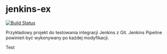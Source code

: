 # jenkins-ex
[![Build Status](http://labpsrv-00.northeurope.cloudapp.azure.com:8080/buildStatus/icon?job=jenkins-webhook)](http://labpsrv-00.northeurope.cloudapp.azure.com:8080/job/jenkins-webhook/)

Przykładowy projekt do testowania integracji Jenkins z Git.
Jenkins Pipeline powinień być wykonywany po każdej modyfikacji.

Test
